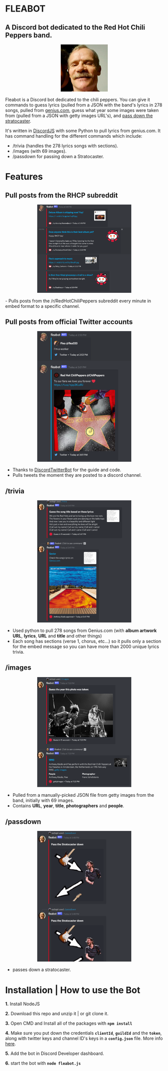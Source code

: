 # FLEABOT

## A Discord bot dedicated to the Red Hot Chili Peppers band.

<p align="center"><img src="readme/fleabot.png" alt="trivia" width="150"/></p>

Fleabot is a Discord bot dedicated to the chili peppers. You can give it commands to guess lyrics (pulled from a JSON with the band's lyrics in 278 songs, pulled from [genius.com](genius.com), guess what year some images were taken from (pulled from a JSON with getty images URL's), and [pass down the stratocaster](https://knowyourmeme.com/memes/pass-the-ball-down).

It's written in [DiscordJS](https://discord.js.org/) with some Python to pull lyrics from genius.com. It has command handling for the different commands which include:

- /trivia (handles the 278 lyrics songs with sections).
- /images (with 69 images).
- /passdown for passing down a Stratocaster.

# Features

## Pull posts from the RHCP subreddit

<p align="center"><img src="readme/subreddit.png" alt="subreddit" width="300"/></p>
- Pulls posts from the /r/RedHotChiliPeppers subreddit every minute in embed format to a specific channel.

## Pull posts from official Twitter accounts

<p align="center"><img src="readme/twitterBot.png" alt="twitter" width="300"/></p>

- Thanks to [DiscordTwitterBot](https://github.com/otherwiseDE/DiscordTwitterBot) for the guide and code.
- Pulls tweets the moment they are posted to a discord channel.

## /trivia

<p align="center"><img src="readme/trivia.png" alt="trivia" width="300"/></p>

- Used python to pull 278 songs from Genius.com (with **album artwork URL**, **lyrics**, **URL** and **title** and other things)
- Each song has sections (verse 1, chorus, etc...) so it pulls only a section for the embed message so you can have more than 2000 unique lyrics trivia.

## /images

<p align="center"><img src="readme/images.png" alt="images" width="300"/></p>

- Pulled from a manually-picked JSON file from getty images from the band, initially with 69 images.
- Contains **URL**, **year**, **title**, **photographers** and **people**.

## /passdown

<p align="center"><img src="readme/passdown.png" alt="trivia" width="300"/></p>

- passes down a stratocaster.

# Installation | How to use the Bot

**1.** Install NodeJS

**2.** Download this repo and unzip it | or git clone it.

**3.** Open CMD and Install all of the packages with **`npm install`**

**4.** Make sure you put down the credentials **`clientId`**, **`guildId`** and the **`token`**, along with twitter keys and channel ID's keys in a **`config.json`** file. More info [here](https://discordjs.guide/creating-your-bot/#creating-configuration-files).

**5.** Add the bot in Discord Developer dashboard.

**6.** start the bot with **`node fleabot.js`**
